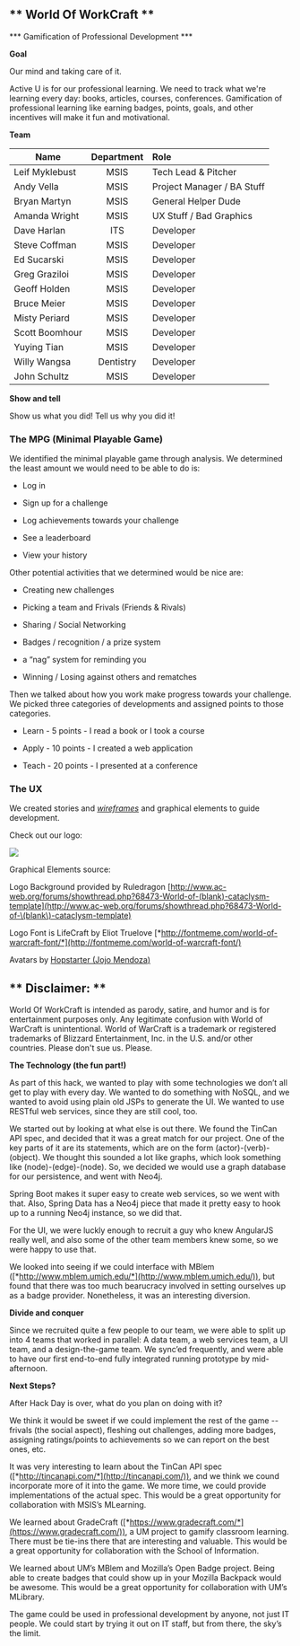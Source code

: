 ** World Of WorkCraft **
---
*** Gamification of Professional Development ***

**Goal**

<span id="h.x2k3838n6dnl" class="anchor"></span>Our mind and taking care of it.

<span id="h.gjdgxs" class="anchor"></span>Active U is for our
professional learning. We need to track what we're learning every day:
books, articles, courses, conferences. Gamification of professional
learning like earning badges, points, goals, and other incentives will
make it fun and motivational.

<span id="h.30j0zll" class="anchor"></span>**Team**

| Name               | Department    | Role               |
| ------------------ |:-------------:| :------------------|
|  Leif Myklebust    | MSIS  | Tech Lead & Pitcher|
|  Andy Vella    | MSIS | Project Manager / BA Stuff |
|  Bryan Martyn  | MSIS | General Helper Dude |
|  Amanda Wright | MSIS | UX Stuff / Bad Graphics |
|  Dave Harlan   |   ITS    |      Developer |
|  Steve Coffman |   MSIS   |      Developer |
|  Ed Sucarski   |   MSIS   |      Developer |
|  Greg Graziloi |   MSIS   |      Developer |
|  Geoff Holden  |   MSIS   |      Developer |
|  Bruce Meier   |   MSIS   |      Developer |
|  Misty Periard |   MSIS   |      Developer |
|  Scott Boomhour|   MSIS   |      Developer |
|  Yuying Tian   |   MSIS   |      Developer |
|  Willy Wangsa  |   Dentistry|    Developer |
|  John Schultz  |   MSIS   |      Developer |

<span id="h.1fob9te" class="anchor"></span>**Show and tell**

Show us what you did! Tell us why you did it!

### The MPG (Minimal Playable Game)

We identified the minimal playable game through analysis. We determined
the least amount we would need to be able to do is:

-   Log in

-   Sign up for a challenge

-   Log achievements towards your challenge

-   See a leaderboard

-   View your history

Other potential activities that we determined would be nice are:

-   Creating new challenges

-   Picking a team and Frivals (Friends & Rivals)

-   Sharing / Social Networking

-   Badges / recognition / a prize system

-   a “nag” system for reminding you

-   Winning / Losing against others and rematches

Then we talked about how you work make progress towards your challenge.
We picked three categories of developments and assigned points to those
categories.

-   Learn - 5 points - I read a book or I took a course

-   Apply - 10 points - I created a web application

-   Teach - 20 points - I presented at a conference

###

###

### The UX

We created stories and
[*wireframes*](https://www.lucidchart.com/documents/view/bac267ff-f78a-419a-9d8f-4df4b6b63ae3)
and graphical elements to guide development.

Check out our logo:

![](media/image01.png)

Graphical Elements source:

Logo Background provided by Ruledragon
[http://www.ac-web.org/forums/showthread.php?68473-World-of-(blank)-cataclysm-template](http://www.ac-web.org/forums/showthread.php?68473-World-of-\(blank\)-cataclysm-template)

Logo Font is LifeCraft by Eliot Truelove
[*http://fontmeme.com/world-of-warcraft-font/*](http://fontmeme.com/world-of-warcraft-font/)

Avatars by [Hopstarter (Jojo
Mendoza](http://www.iconarchive.com/artist/hopstarter.html)[)](http://www.iconarchive.com/artist/hopstarter.html)

** Disclaimer: **
-----------------

World Of WorkCraft is intended as parody, satire, and humor and is for
entertainment purposes only. Any legitimate confusion with World of
WarCraft is unintentional. World of WarCraft is a trademark or
registered trademarks of Blizzard Entertainment, Inc. in the U.S. and/or
other countries. Please don't sue us. Please.

**The Technology (the fun part!)**

As part of this hack, we wanted to play with some technologies we don’t
all get to play with every day. We wanted to do something with NoSQL,
and we wanted to avoid using plain old JSPs to generate the UI. We
wanted to use RESTful web services, since they are still cool, too.

We started out by looking at what else is out there. We found the TinCan
API spec, and decided that it was a great match for our project. One of
the key parts of it are its statements, which are on the form
(actor)-(verb)-(object). We thought this sounded a lot like graphs,
which look something like (node)-(edge)-(node). So, we decided we would
use a graph database for our persistence, and went with Neo4j.

Spring Boot makes it super easy to create web services, so we went with
that. Also, Spring Data has a Neo4j piece that made it pretty easy to
hook up to a running Neo4j instance, so we did that.

For the UI, we were luckly enough to recruit a guy who knew AngularJS
really well, and also some of the other team members knew some, so we
were happy to use that.

We looked into seeing if we could interface with MBlem
([*http://www.mblem.umich.edu/*](http://www.mblem.umich.edu/)), but
found that there was too much bearucracy involved in setting ourselves
up as a badge provider. Nonetheless, it was an interesting diversion.

**Divide and conquer**

Since we recruited quite a few people to our team, we were able to split
up into 4 teams that worked in parallel: A data team, a web services
team, a UI team, and a design-the-game team. We sync’ed frequently, and
were able to have our first end-to-end fully integrated running
prototype by mid-afternoon.

<span id="h.3znysh7" class="anchor"></span>**Next Steps?**

After Hack Day is over, what do you plan on doing with it?

We think it would be sweet if we could implement the rest of the game --
frivals (the social aspect), fleshing out challenges, adding more
badges, assigning ratings/points to achievements so we can report on the
best ones, etc.

It was very interesting to learn about the TinCan API spec
([*http://tincanapi.com/*](http://tincanapi.com/)), and we think we
cound incorporate more of it into the game. We more time, we could
provide implementations of the actual spec. This would be a great
opportunity for collaboration with MSIS’s MLearning.

We learned about GradeCraft
([*https://www.gradecraft.com/*](https://www.gradecraft.com/)), a UM
project to gamify classroom learning. There must be tie-ins there that
are interesting and valuable. This would be a great opportunity for
collaboration with the School of Information.

We learned about UM’s MBlem and Mozilla’s Open Badge project. Being able
to create badges that could show up in your Mozilla Backpack would be
awesome. This would be a great opportunity for collaboration with UM’s
MLibrary.

The game could be used in professional development by anyone, not just
IT people. We could start by trying it out on IT staff, but from there,
the sky’s the limit.
